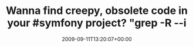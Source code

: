 ---
retweeted: false
source: <a href="http://twitter.com" rel="nofollow">Twitter Web Client</a>
entities:
  hashtags:
  - text: symfony
    indices:
    - '41'
    - '49'
  symbols: []
  user_mentions: []
  urls: []
display_text_range:
- '0'
- '127'
favorite_count: '0'
id_str: '3910735001'
truncated: false
retweet_count: '0'
id: '3910735001'
created_at: Fri Sep 11 13:20:07 +0000 2009
favorited: false
full_text: 'Wanna find creepy, obsolete code in your #symfony project? "grep -R --include=*.php
  '' for('' apps/ lib/" does a good job here :)'
lang: en
tags:
- symfony
- pesos/twitter
date: '2009-09-11T13:20:07+00:00'
src: https://twitter.com/bascht/status/3910735001
original_url: https://twitter.com/bascht/status/3910735001
type: twitter_tweet
text: 'Wanna find creepy, obsolete code in your #symfony project? "grep -R --include=*.php
  '' for('' apps/ lib/" does a good job here :)'
title: 'Wanna find creepy, obsolete code in your #symfony project? "grep -R --i'

---